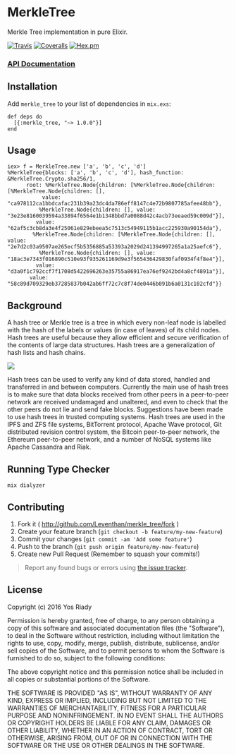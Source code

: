 # MerkleTree

Merkle Tree implementation in pure Elixir.

[![Travis](https://img.shields.io/travisyosriady/merkle_tree.svg?maxAge=2592000)](https://travis-ci.org/yosriady/merkle_tree)
[![Coveralls](https://img.shields.io/coveralls//yosriady/merkle_tree.svg?maxAge=2592000)](https://coveralls.io/github/yosriady/merkle_tree)
[![Hex.pm](https://img.shields.io/hexpm/v/merkle_tree.svg?maxAge=2592000)](https://hex.pm/packages/merkle_tree)

### [API Documentation](https://hexdocs.pm/merkle_tree/)

## Installation

Add `merkle_tree` to your list of dependencies in `mix.exs`:

```
def deps do
  [{:merkle_tree, "~> 1.0.0"}]
end
```

## Usage

```
iex> f = MerkleTree.new ['a', 'b', 'c', 'd']
%MerkleTree{blocks: ['a', 'b', 'c', 'd'], hash_function: &MerkleTree.Crypto.sha256/1,
      root: %MerkleTree.Node{children: [%MerkleTree.Node{children: [%MerkleTree.Node{children: [],
           value: "ca978112ca1bbdcafac231b39a23dc4da786eff8147c4e72b9807785afee48bb"},
          %MerkleTree.Node{children: [], value: "3e23e8160039594a33894f6564e1b1348bbd7a0088d42c4acb73eeaed59c009d"}],
         value: "62af5c3cb8da3e4f25061e829ebeea5c7513c54949115b1acc225930a90154da"},
        %MerkleTree.Node{children: [%MerkleTree.Node{children: [], value: "2e7d2c03a9507ae265ecf5b5356885a53393a2029d241394997265a1a25aefc6"},
          %MerkleTree.Node{children: [], value: "18ac3e7343f016890c510e93f935261169d9e3f565436429830faf0934f4f8e4"}],
         value: "d3a0f1c792ccf7f1708d5422696263e35755a86917ea76ef9242bd4a8cf4891a"}],
       value: "58c89d709329eb37285837b042ab6ff72c7c8f74de0446b091b6a0131c102cfd"}}
```

## Background

A hash tree or Merkle tree is a tree in which every non-leaf node is labelled with the hash of the labels or values (in case of leaves) of its child nodes. Hash trees are useful because they allow efficient and secure verification of the contents of large data structures. Hash trees are a generalization of hash lists and hash chains.

![](https://upload.wikimedia.org/wikipedia/commons/thumb/9/90/MerkleTree1.svg/800px-MerkleTree1.svg.png)

Hash trees can be used to verify any kind of data stored, handled and transferred in and between computers. Currently the main use of hash trees is to make sure that data blocks received from other peers in a peer-to-peer network are received undamaged and unaltered, and even to check that the other peers do not lie and send fake blocks. Suggestions have been made to use hash trees in trusted computing systems. Hash trees are used in the IPFS and ZFS file systems,  BitTorrent protocol, Apache Wave protocol, Git distributed revision control system, the Bitcoin peer-to-peer network, the Ethereum peer-to-peer network, and a number of NoSQL systems like Apache Cassandra and Riak.

## Running Type Checker

```
mix dialyzer
```

## Contributing

1. Fork it ( http://github.com/Leventhan/merkle_tree/fork )
2. Create your feature branch (`git checkout -b feature/my-new-feature`)
3. Commit your changes (`git commit -am 'Add some feature'`)
4. Push to the branch (`git push origin feature/my-new-feature`)
5. Create new Pull Request (Remember to squash your commits!)

> Report any found bugs or errors using [the issue tracker](https://github.com/Leventhan/merkle_tree/issues).

## License

Copyright (c) 2016 Yos Riady

Permission is hereby granted, free of charge, to any person obtaining
a copy of this software and associated documentation files (the
"Software"), to deal in the Software without restriction, including
without limitation the rights to use, copy, modify, merge, publish,
distribute, sublicense, and/or sell copies of the Software, and to
permit persons to whom the Software is furnished to do so, subject to
the following conditions:

The above copyright notice and this permission notice shall be
included in all copies or substantial portions of the Software.

THE SOFTWARE IS PROVIDED "AS IS", WITHOUT WARRANTY OF ANY KIND,
EXPRESS OR IMPLIED, INCLUDING BUT NOT LIMITED TO THE WARRANTIES OF
MERCHANTABILITY, FITNESS FOR A PARTICULAR PURPOSE AND
NONINFRINGEMENT. IN NO EVENT SHALL THE AUTHORS OR COPYRIGHT HOLDERS BE
LIABLE FOR ANY CLAIM, DAMAGES OR OTHER LIABILITY, WHETHER IN AN ACTION
OF CONTRACT, TORT OR OTHERWISE, ARISING FROM, OUT OF OR IN CONNECTION
WITH THE SOFTWARE OR THE USE OR OTHER DEALINGS IN THE SOFTWARE.
